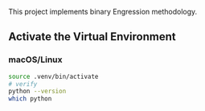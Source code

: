 This project implements binary Engression methodology.

## Activate the Virtual Environment

### macOS/Linux
```bash
source .venv/bin/activate
# verify
python --version
which python
